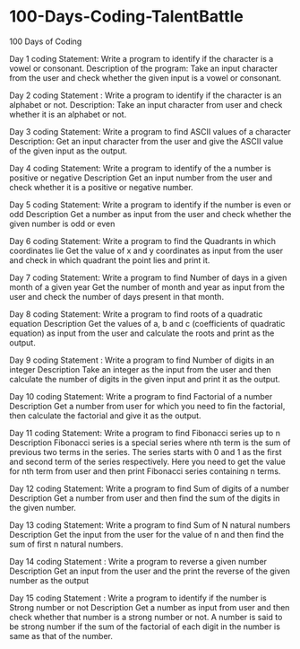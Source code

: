# 100-Days-Coding-TalentBattle
100 Days of Coding 

Day 1 coding Statement: Write a program to identify if the character is a vowel or consonant.
Description of the program: 
Take an input character from the user and check whether the given input is a vowel or consonant.

Day 2 coding Statement : Write a program to identify if the character is an alphabet or not.
Description:
Take an input character from user and check whether it is an alphabet or not.

Day 3 coding Statement: Write a program to find ASCII values of a character
Description:
Get an input character from the user and give the ASCII value of the given input as the output.

Day 4 coding Statement:  Write a program to identify of the a number is positive or negative
Description
Get an input number from the user and check whether it is a positive or negative number.

Day 5 coding Statement:  Write a program to identify if the number is even or odd
Description
Get a number as input from the user and check whether the given number is odd or even

Day 6 coding Statement:  Write a program to find the Quadrants in which coordinates lie
Get the value of x and y coordinates as input from the user and check in which quadrant the point lies and print it.

Day 7 coding Statement:  Write a program to find Number of days in a given month of a given year
Get the number of month and year as input from the user and check the number of days present in that month.

Day 8 coding Statement:  Write a program to find roots of a quadratic equation
Description
Get the values of a, b and c (coefficients of quadratic equation) as input from the user and calculate the roots and print as the output.

Day 9 coding Statement : Write a program to find Number of digits in an integer
Description
Take an integer as the input from the user and then calculate the number of digits in the given input and print it as the output.

Day 10 coding Statement:  Write a program to find Factorial of a number
Description
Get a number from user for which you need to fin the factorial, then calculate the factorial and give it as the output.

Day 11 coding Statement:  Write a program to find Fibonacci series up to n
Description
Fibonacci series is a special series where nth term is the sum of previous two terms in the series. The series starts with 0 and 1 as the first and second term of the series respectively.
Here you need to get the value for nth term from user and then print Fibonacci series containing n terms.

Day 12 coding Statement:  Write a program to find Sum of digits of a number
Description
Get a number from user and then find the sum of the digits in the given number.

Day 13 coding Statement:  Write a program to find Sum of N natural numbers
Description
Get the input from the user for the value of n and then find the sum of first n natural numbers.

Day 14 coding Statement : Write a program to reverse a given number
Description
Get an input from the user and the print the reverse of the given number as the output

Day 15 coding Statement : Write a program to identify if the number is Strong number or not
Description
Get a number as input from user and then check whether that number is a strong number or not. A number is said to be strong number if the sum of the factorial of each digit in the number is same as that of the number.

